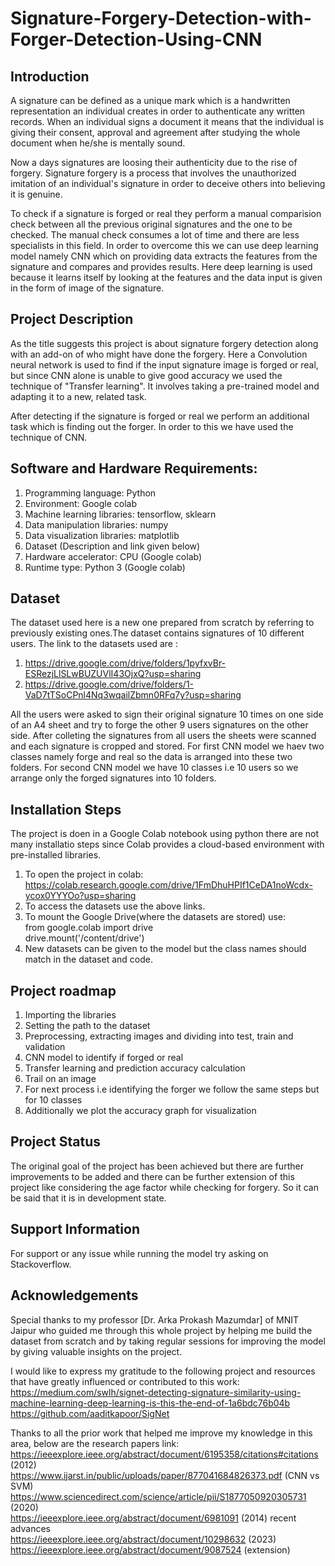 # Signature-Forgery-Detection-with-Forger-Detection-Using-CNN
## Introduction
A signature can be defined as a unique mark which is a handwritten representation an individual creates in order to authenticate any written records. When an individual signs a document it means that the individual is giving their consent, approval and agreement after studying the whole document when he/she is mentally sound.

Now a days signatures are loosing their authenticity due to the rise of forgery. Signature forgery is a process that involves the unauthorized imitation of an individual's signature in order to deceive others into believing it is genuine.

To check if a signature is forged or real they perform a manual comparision check between all the previous original signatures and the one to be checked. The manual check consumes a lot of time and there are less specialists in this field. In order to overcome this we can use deep learning model namely CNN which on providing data extracts the features from the signature and compares and provides results. Here deep learning is used because it learns itself by looking at the features and the data input is given in the form of image of the signature.
## Project Description
As the title suggests this project is about signature forgery detection along with an add-on of who might have done the forgery. Here a Convolution neural network is used to find if the input signature image is forged or real, but since CNN alone is unable to give good accuracy we used the technique of "Transfer learning". It involves taking a pre-trained model and adapting it to a new, related task. 

After detecting if the signature is forged or real we perform an additional task which is finding out the forger. In order to this we have used the technique of CNN.

## Software and Hardware Requirements: 
1. Programming language: Python
2. Environment: Google colab
3. Machine learning libraries: tensorflow, sklearn 
4. Data manipulation libraries: numpy
5. Data visualization libraries: matplotlib
6. Dataset (Description and link given below)
7. Hardware accelerator: CPU (Google colab)
8. Runtime type: Python 3 (Google colab)

## Dataset
The dataset used here is a new one prepared from scratch by referring to previously existing ones.The dataset contains signatures of 10 different users. The link to the datasets used are :
1. https://drive.google.com/drive/folders/1pyfxvBr-ESRezjLlSLwBUZUVlI43OjxQ?usp=sharing
2. https://drive.google.com/drive/folders/1-VaD7tTSoCPnl4Nq3wqailZbmn0RFq7y?usp=sharing

All the users were asked to sign their original signature 10 times on one side of an A4 sheet and try to forge the other 9 users signatures on the other side. After colleting the signatures from all users the sheets were scanned and each signature is cropped and stored.
For first CNN model we haev two classes namely forge and real so the data is arranged into these two folders.
For second CNN model we have 10 classes i.e 10 users so we arrange only the forged signatures into 10 folders.  

## Installation Steps
The project is doen in a Google Colab notebook using python there are not many installatio steps since Colab provides a cloud-based environment with pre-installed libraries. 
1. To open the project in colab:
https://colab.research.google.com/drive/1FmDhuHPIf1CeDA1noWcdx-ycox0YYYOo?usp=sharing
2. To access the datasets use the above links.
3. To mount the Google Drive(where the datasets are stored) use:<br>
from google.colab import drive<br>
drive.mount('/content/drive')<br>
5. New datasets can be given to the model but the class names should match in the dataset and code.

## Project roadmap
1. Importing the libraries
2. Setting the path to the dataset
3. Preprocessing, extracting images and dividing into test, train and validation
4. CNN model to identify if forged or real
5. Transfer learning and prediction accuracy calculation
6. Trail on an image
7. For next process i.e identifying the forger we follow the same steps but for 10 classes
8. Additionally we plot the accuracy graph for visualization

## Project Status
The original goal of the project has been achieved but there are further improvements to be added and there can be further extension of this project like considering the age factor while checking for forgery. So it can be said that it is in development state.

## Support Information
For support or any issue while running the model try asking on Stackoverflow.

## Acknowledgements
Special thanks to my professor [Dr. Arka Prokash Mazumdar] of MNIT Jaipur who guided me through this whole project by helping me build the dataset from scratch and by taking regular sessions for improving the model by giving valuable insights on the project.

I would like to express my gratitude to the following project and resources that have greatly influenced or contributed to this work:<br>
https://medium.com/swlh/signet-detecting-signature-similarity-using-machine-learning-deep-learning-is-this-the-end-of-1a6bdc76b04b<br>
https://github.com/aaditkapoor/SigNet

Thanks to all the prior work that helped me improve my knowledge in this area, below are the research papers link:<br>
https://ieeexplore.ieee.org/abstract/document/6195358/citations#citations   (2012)<br>
https://www.ijarst.in/public/uploads/paper/877041684826373.pdf  (CNN vs SVM)<br>
https://www.sciencedirect.com/science/article/pii/S1877050920305731 (2020)<br>
https://ieeexplore.ieee.org/abstract/document/6981091 (2014) recent advances<br>
https://ieeexplore.ieee.org/abstract/document/10298632 (2023)<br>
https://ieeexplore.ieee.org/abstract/document/9087524 (extension)<br>









